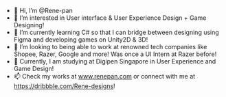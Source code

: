 - 👋 Hi, I’m @Rene-pan
- 👀 I’m interested in User interface & User Experience Design + Game Designing!
- 🌱 I’m currently learning C# so that I can bridge between designing using Figma and developing games on Unity2D & 3D!
- 💞️ I’m looking to being able to work at renowned tech companies like Shopee, Razer, Google and more! Was once a UI Intern at Razer before!
- 🏫 Currently, I am studying at Digipen Singapore in User Experience and Game Design!
- 📫 Check my works at www.renepan.com or connect with me at https://dribbble.com/Rene-designs!

